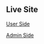 ## Live Site
[User Side](https://food-app-frontend-vjgo.onrender.com/)


[Admin Side](https://food-app-admin-nwig.onrender.com/)
